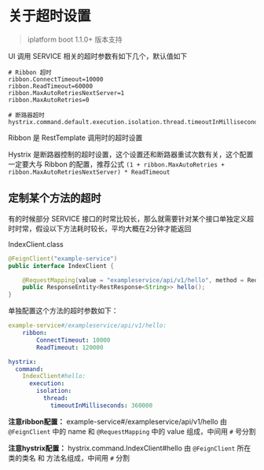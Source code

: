 # 关于超时设置

> iplatform boot 1.1.0+ 版本支持

UI 调用 SERVICE 相关的超时参数有如下几个，默认值如下

```properties
# Ribbon 超时
ribbon.ConnectTimeout=10000
ribbon.ReadTimeout=60000
ribbon.MaxAutoRetriesNextServer=1
ribbon.MaxAutoRetries=0

# 断路器超时
hystrix.command.default.execution.isolation.thread.timeoutInMilliseconds=180000
```

Ribbon 是 RestTemplate 调用时的超时设置

Hystrix 是断路器控制的超时设置，这个设置还和断路器重试次数有关，这个配置一定要大与 Ribbon 的配置，推荐公式 `(1 + ribbon.MaxAutoRetries + ribbon.MaxAutoRetriesNextServer) * ReadTimeout`

## 定制某个方法的超时

有的时候部分 SERVICE 接口的时常比较长，那么就需要针对某个接口单独定义超时时常，假设以下方法耗时较长，平均大概在2分钟才能返回

IndexClient.class

```java
@FeignClient("example-service")
public interface IndexClient {

    @RequestMapping(value = "exampleservice/api/v1/hello", method = RequestMethod.GET)
    public ResponseEntity<RestResponse<String>> hello();
}

```

单独配置这个方法的超时参数如下：

```yaml
example-service#/exampleservice/api/v1/hello:
	ribbon:
		ConnectTimeout: 10000
		ReadTimeout: 120000

hystrix:
  command:
    IndexClient#hello:
      execution:
        isolation:
          thread:
            timeoutInMilliseconds: 360000
```

**注意ribbon配置：** example-service#/exampleservice/api/v1/hello 由 `@FeignClient` 中的 name 和 `@RequestMapping` 中的 value 组成，中间用 `#` 号分割

**注意hystrix配置：** hystrix.command.IndexClient#hello 由 `@FeignClient` 所在类的类名 和 方法名组成，中间用 `#` 分割